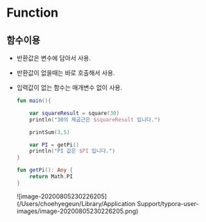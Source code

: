 # Function

## 함수이용

* 반환값은 변수에 담아서 사용.

* 반환값이 없을때는 바로 호출해서 사용.

* 입력값이 없는 함수는 매개변수 없이 사용.

  ```kotlin
  fun main(){
  
      var squareResult = square(30)
      println("30의 제곱근은 $squareResult 입니다.")
  
      printSum(3,5)
  
      var PI = getPi()
      println("PI 값은 $PI 입니다.")
  }
  
  fun getPi(): Any {
      return Math.PI
  }
  ```

  ![image-20200805230226205](/Users/choehyegeun/Library/Application Support/typora-user-images/image-20200805230226205.png)

